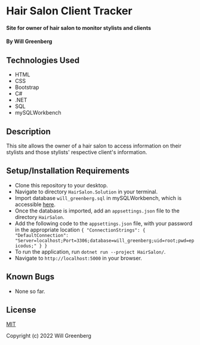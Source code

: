 # Hair Salon Client Tracker

#### Site for owner of hair salon to monitor stylists and clients

#### By Will Greenberg

## Technologies Used

* HTML
* CSS
* Bootstrap
* C#
* .NET
* SQL
* mySQLWorkbench

## Description

This site allows the owner of a hair salon to access information on their stylists and those stylists' respective client's information.

## Setup/Installation Requirements

* Clone this repository to your desktop.
* Navigate to directory `HairSalon.Solution` in your terminal.
* Import database `will_greenberg.sql` in mySQLWorkbench, which is accessible [here](https://dev.mysql.com/downloads/workbench/).
* Once the database is imported, add an `appsettings.json` file to the directory `HairSalon`.
* Add the following code to the `appsettings.json` file, with your password in the appropriate location
  ``{
    "ConnectionStrings": {
        "DefaultConnection": "Server=localhost;Port=3306;database=will_greenberg;uid=root;pwd=epicodus;"
    }
  }``
* To run the application, run `dotnet run --project HairSalon/`.
* Navigate to `http://localhost:5000` in your browser.

## Known Bugs

* None so far.

## License

[MIT](https://opensource.org/licenses/MIT)

Copyright (c) 2022 Will Greenberg